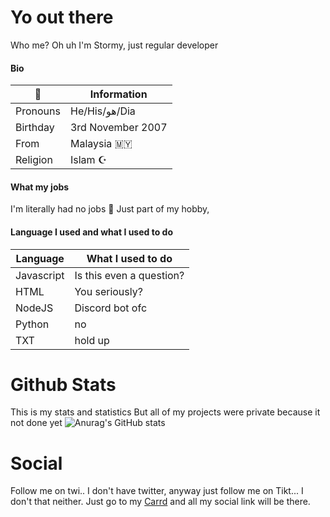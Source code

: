 # Yo out there
Who me? Oh uh I'm Stormy, just regular developer
#### Bio
|🗿|Information|
|--|--|
| Pronouns | He/His/هو/Dia |
| Birthday | 3rd November 2007 |
| From | Malaysia 🇲🇾 |
| Religion | Islam ☪️ |
#### What my jobs
I'm literally had no jobs 🙂
Just part of my hobby,
#### Language I used and what I used to do
|Language| What I used to do |
|--|--|
| Javascript | Is this even a question? |
| HTML | You seriously? |
| NodeJS | Discord bot ofc |
| Python | no |
| TXT | hold up |

# Github Stats
This is my stats and statistics
But all of my projects were private because it not done yet
![Anurag's GitHub stats](https://github-readme-stats.vercel.app/api?username=IHZAQ&count_private=true&theme=merco&show_icons=true)

# Social
Follow me on twi.. I don't have twitter, anyway just follow me on Tikt... I don't that neither. Just go to my [Carrd](https://ihz.carrd.co) and all my social link will be there.
